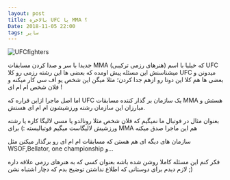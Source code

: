 ```yaml
---
layout: post
title: بالاخره UFC یا MMA ؟
Date: 2018-11-05 22:00
tags: سایر
---
```


![UFCfighters](http://xup.ir/images/23673050191847625327.jpg) 

جدیدا با سر و صدا کردن مسابقات MMA (هنرهای رزمی ترکیبی) که خیلیا با اسم UFC میشناسنش این مسئله پیش اومده که بعضی ها این رشته رزمی رو کلا UFC میدونن و بعضی ها هم کلا این دوتا رو ازهم جدا کردن؛ مثلا میگن این شخص یو اف سی کار میکنه و فلان شخص ام ام ای !

اما اصل ماجرا ازاین قراره که UFC یک سازمان بر گذار کننده مسابقات MMA هستش و مبارزان این سازمان رشته ورزشیشون ام ام ای هستش.

بعنوان مثال در فوتبال ما نمیگیم که فلان شخص مثلا رونالدو یا مسی لالیگا کاره یا رشته ورزشیش لالیگاست میگیم فوتبالیسته :) برای MMA هم این ماجرا صدق میکنه

سازمان های دیگه ای هم هستن که مسابقات ام ام ای رو برگذار میکنن مثل WSOF,Bellator, one championship و…

فکر کنم این مسئله کاملا روشن شده باشه
بعنوان کسی که به هنرهای رزمی علاقه داره لازم دیدم برای دوستانی که اطلاع نداشتن توضیح بدم که دچار اشتباه نشن ;)
